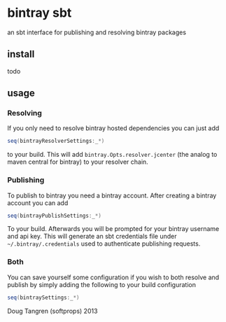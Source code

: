 # bintray sbt

an sbt interface for publishing and resolving bintray packages

## install

todo

## usage

### Resolving

If you only need to resolve bintray hosted dependencies you can just add

```scala
seq(bintrayResolverSettings:_*)
```

to your build. This will add `bintray.Opts.resolver.jcenter` (the analog to maven central for bintray) to your resolver chain.

### Publishing

To publish to bintray you need a bintray account. After creating a bintray account you can add

```scala
seq(bintrayPublishSettings:_*)
```

To your build. Afterwards you will be prompted for your bintray username and api key. This will generate an sbt credentials
file under `~/.bintray/.credentials` used to authenticate publishing requests. 


### Both

You can save yourself some configuration if you wish to both resolve and publish by simply adding the following to your build configuration

```scala
seq(bintraySettings:_*)
```

Doug Tangren (softprops) 2013
